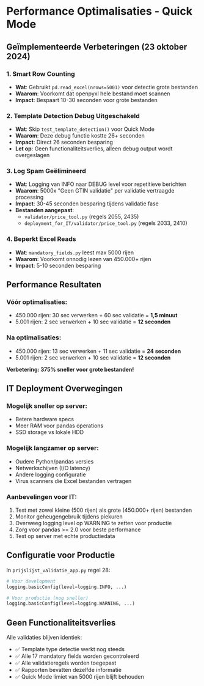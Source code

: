 # Performance Optimalisaties - Quick Mode

## Geïmplementeerde Verbeteringen (23 oktober 2024)

### 1. Smart Row Counting
- **Wat**: Gebruikt `pd.read_excel(nrows=5001)` voor detectie grote bestanden
- **Waarom**: Voorkomt dat openpyxl hele bestand moet scannen
- **Impact**: Bespaart 10-30 seconden voor grote bestanden

### 2. Template Detection Debug Uitgeschakeld
- **Wat**: Skip `test_template_detection()` voor Quick Mode
- **Waarom**: Deze debug functie kostte 26+ seconden
- **Impact**: Direct 26 seconden besparing
- **Let op**: Geen functionaliteitsverlies, alleen debug output wordt overgeslagen

### 3. Log Spam Geëlimineerd  
- **Wat**: Logging van INFO naar DEBUG level voor repetitieve berichten
- **Waarom**: 5000x "Geen GTIN validatie" per validatie vertraagde processing
- **Impact**: 30-45 seconden besparing tijdens validatie fase
- **Bestanden aangepast**:
  - `validator/price_tool.py` (regels 2055, 2435)
  - `deployment_for_IT/validator/price_tool.py` (regels 2033, 2410)

### 4. Beperkt Excel Reads
- **Wat**: `mandatory_fields.py` leest max 5000 rijen
- **Waarom**: Voorkomt onnodig lezen van 450.000+ rijen
- **Impact**: 5-10 seconden besparing

## Performance Resultaten

### Vóór optimalisaties:
- 450.000 rijen: 30 sec verwerken + 60 sec validatie = **1,5 minuut**
- 5.001 rijen: 2 sec verwerken + 10 sec validatie = **12 seconden**

### Na optimalisaties:
- 450.000 rijen: 13 sec verwerken + 11 sec validatie = **24 seconden** 
- 5.001 rijen: 2 sec verwerken + 10 sec validatie = **12 seconden**

**Verbetering: 375% sneller voor grote bestanden!**

## IT Deployment Overwegingen

### Mogelijk sneller op server:
- Betere hardware specs
- Meer RAM voor pandas operations
- SSD storage vs lokale HDD

### Mogelijk langzamer op server:
- Oudere Python/pandas versies
- Netwerkschijven (I/O latency)
- Andere logging configuratie
- Virus scanners die Excel bestanden vertragen

### Aanbevelingen voor IT:
1. Test met zowel kleine (500 rijen) als grote (450.000+ rijen) bestanden
2. Monitor geheugengebruik tijdens piekuren
3. Overweeg logging level op WARNING te zetten voor productie
4. Zorg voor pandas >= 2.0 voor beste performance
5. Test op server met echte productiedata

## Configuratie voor Productie

In `prijslijst_validatie_app.py` regel 28:
```python
# Voor development
logging.basicConfig(level=logging.INFO, ...)

# Voor productie (nog sneller)
logging.basicConfig(level=logging.WARNING, ...)
```

## Geen Functionaliteitsverlies

Alle validaties blijven identiek:
- ✅ Template type detectie werkt nog steeds
- ✅ Alle 17 mandatory fields worden gecontroleerd
- ✅ Alle validatieregels worden toegepast
- ✅ Rapporten bevatten dezelfde informatie
- ✅ Quick Mode limiet van 5000 rijen blijft behouden